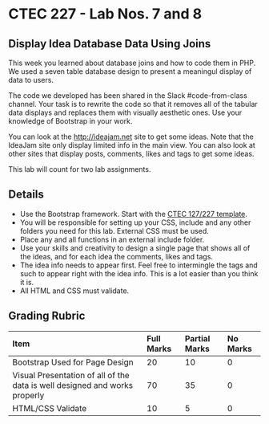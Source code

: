# CTEC 227 - Lab Nos. 7 and 8

## Display Idea Database Data Using Joins

This week you learned about database joins and how to code them in PHP. We used a seven table database design to present a meaningul display of data to users.

The code we developed has been shared in the Slack #code-from-class channel. Your task is to rewrite the code so that it removes all of the tabular data displays and replaces them with visually aesthetic ones. Use your knowledge of Bootstrap in your work.

You can look at the http://ideajam.net site to get some ideas. Note that the IdeaJam site only display limited info in the main view. You can also look at other sites that display posts, comments, likes and tags to get some ideas.

This lab will count for two lab assignments.

## Details

- Use the Bootstrap framework. Start with the [CTEC 127/227 template](https://github.com/belgort-clark/ctec-127-template).
- You will be responsible for setting up your CSS, include and any other folders you need for this lab. External CSS must be used.
- Place any and all functions in an external include folder.
- Use your skills and creativity to design a single page that shows all of the ideas, and for each idea the comments, likes and tags.
- The idea info needs to appear first. Feel free to intermingle the tags and such to appear right with the idea info. This is a lot easier than you think it is.
- All HTML and CSS must validate.

## Grading Rubric

| Item | Full Marks | Partial Marks | No Marks |
|:--|:--|:--|:--|
| Bootstrap Used for Page Design | 20 | 10 | 0 |
| Visual Presentation of all of the data is well designed and works properly | 70 | 35 | 0 |
| HTML/CSS Validate | 10 | 5 | 0 |